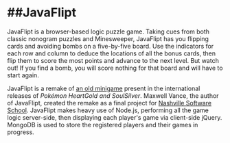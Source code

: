 ##JavaFlipt
============
JavaFlipt is a browser-based logic puzzle game. Taking cues from both classic nonogram puzzles and Minesweeper, JavaFlipt has you flipping cards and avoiding bombs on a five-by-five board. Use the indicators for each row and column to deduce the locations of all the bonus cards, then flip them to score the most points and advance to the next level. But watch out! If you find a bomb, you will score nothing for that board and will have to start again.

JavaFlipt is a remake of [an old minigame](http://bulbapedia.bulbagarden.net/wiki/Voltorb_Flip) present in the international releases of _Pokémon HeartGold and SoulSilver_. Maxwell Vance, the author of JavaFlipt, created the remake as a final project for [Nashville Software School](http://nashvillesoftwareschool.com). JavaFlipt makes heavy use of Node.js, performing all the game logic server-side, then displaying each player's game via client-side jQuery. MongoDB is used to store the registered players and their games in progress.
